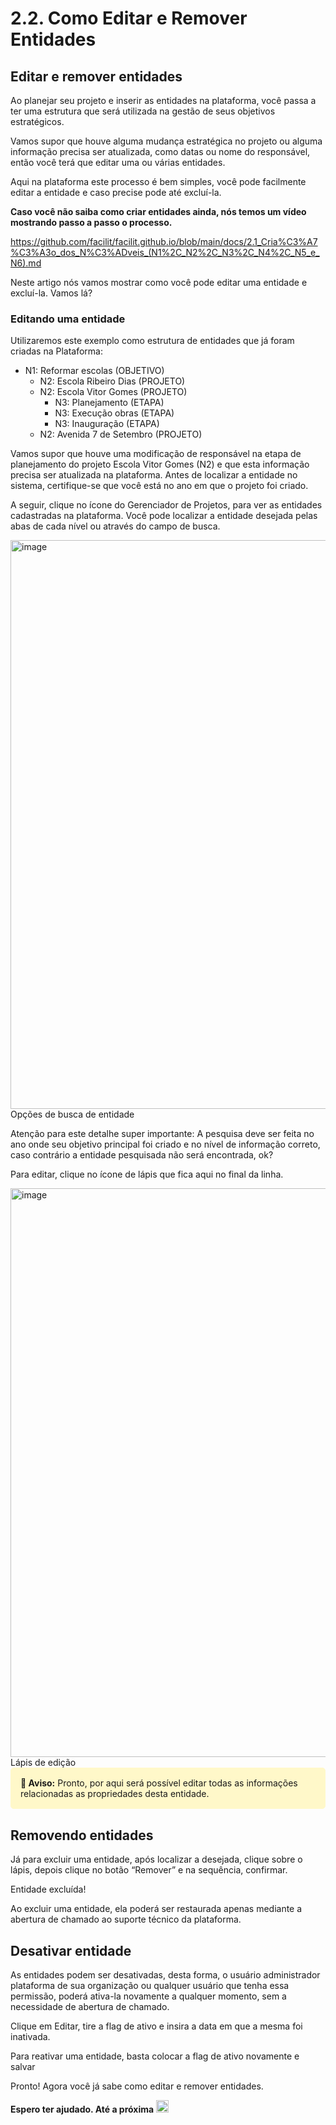 # 2.2. Como Editar e Remover Entidades

## Editar e remover entidades

Ao planejar seu projeto e inserir as entidades na plataforma, você passa a ter uma estrutura que será utilizada na gestão de seus objetivos estratégicos.

Vamos supor que houve alguma mudança estratégica no projeto ou alguma informação precisa ser atualizada, como datas ou nome do responsável, então você terá que editar uma ou várias entidades.

Aqui na plataforma este processo é bem simples, você pode facilmente editar a entidade e caso precise pode até excluí-la.

**Caso você não saiba como criar entidades ainda, nós temos um vídeo mostrando passo a passo o processo.**

https://github.com/facilit/facilit.github.io/blob/main/docs/2.1_Cria%C3%A7%C3%A3o_dos_N%C3%ADveis_(N1%2C_N2%2C_N3%2C_N4%2C_N5_e_N6).md

Neste artigo nós vamos mostrar como você pode editar uma entidade e excluí-la. Vamos lá?

### Editando uma entidade

Utilizaremos este exemplo como estrutura de entidades que já foram criadas na Plataforma:

- N1: Reformar escolas (OBJETIVO)
  - N2: Escola Ribeiro Dias (PROJETO)
  - N2: Escola Vitor Gomes (PROJETO)
    - N3: Planejamento (ETAPA)
    - N3: Execução obras (ETAPA)
    - N3: Inauguração (ETAPA)
  - N2: Avenida 7 de Setembro (PROJETO)

Vamos supor que houve uma modificação de responsável na etapa de planejamento do projeto Escola Vitor Gomes (N2) e que esta informação precisa ser atualizada na plataforma. Antes de localizar a entidade no sistema, certifique-se que você está no ano em que o projeto foi criado.

A seguir, clique no ícone do Gerenciador de Projetos, para ver as entidades cadastradas na plataforma. Você pode localizar a entidade desejada pelas abas de cada nível ou através do campo de busca.

<img width="1919" height="910" alt="image" src="https://github.com/user-attachments/assets/51c308f0-2e58-4951-a75b-91a0ad518fdc" />
Opções de busca de entidade


Atenção para este detalhe super importante: A pesquisa deve ser feita no ano onde seu objetivo principal foi criado e no nível de informação correto, caso contrário a entidade pesquisada não será encontrada, ok?

Para editar, clique no ícone de lápis que fica aqui no final da linha.

<img width="1919" height="910" alt="image" src="https://github.com/user-attachments/assets/493929ca-4107-4158-8bc6-c00a19160110" />
Lápis de edição


<div style="background-color: #fff8c9; border: 1px solid #fff8c9; padding: 15px; border-radius: 5px;">
  <strong>🔔 Aviso:</strong> Pronto, por aqui será possível editar todas as informações relacionadas as propriedades desta entidade.
</div>


## **Removendo entidades**

Já para excluir uma entidade, após localizar a desejada, clique sobre o lápis, depois clique no botão “Remover” e na sequência, confirmar.

Entidade excluída!

Ao excluir uma entidade, ela poderá ser restaurada apenas mediante a abertura de chamado ao suporte técnico da plataforma.

## **Desativar entidade**

As entidades podem ser desativadas, desta forma, o usuário administrador plataforma de sua organização ou qualquer usuário que tenha essa permissão, poderá ativa-la novamente a qualquer momento, sem a necessidade de abertura de chamado.

Clique em Editar, tire a flag de ativo e insira a data em que a mesma foi inativada.

Para reativar uma entidade, basta colocar a flag de ativo novamente e salvar

Pronto! Agora você já sabe como editar e remover entidades.

**Espero ter ajudado. Até a próxima** <img width="20" height="20" alt="image" src="https://github.com/user-attachments/assets/75b9b401-8221-454c-bf7e-20ebab5e975c" />

